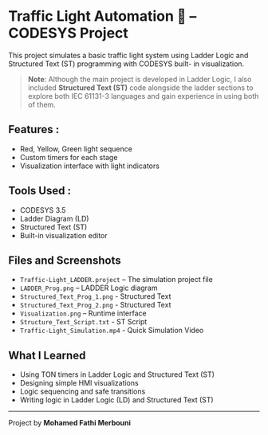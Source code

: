 # Traffic Light Automation 🚦 – CODESYS Project 
This project simulates a basic traffic light system using Ladder Logic and Structured Text (ST) programming with CODESYS built- in visualization.

> **Note**: Although the main project is developed in Ladder Logic, I also included **Structured Text (ST)** code alongside the ladder sections to explore both IEC 61131-3 languages and gain experience in using both of them.

## Features :
- Red, Yellow, Green light sequence
- Custom timers for each stage
- Visualization interface with light indicators

## Tools Used :
- CODESYS 3.5
- Ladder Diagram (LD)
- Structured Text (ST)
- Built-in visualization editor

## Files and Screenshots
- `Traffic-Light_LADDER.project` – The simulation project file
- `LADDER_Prog.png` – LADDER Logic diagram
- `Structured_Text_Prog_1.png` - Structured Text
- `Structured_Text_Prog_2.png` - Structured Text
- `Visualization.png` – Runtime interface
- `Structure_Text_Script.txt` - ST Script
- `Traffic-Light_Simulation.mp4` - Quick Simulation Video

## What I Learned
- Using TON timers in Ladder Logic and Structured Text (ST)
- Designing simple HMI visualizations
- Logic sequencing and safe transitions
- Writing logic in Ladder Logic (LD) and Structured Text (ST)

---
 Project by **Mohamed Fathi Merbouni**
